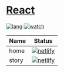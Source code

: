 # [React](https://reactjs.org/)

[![lang](https://shields.io/github/languages/top/Huauauaa/react-ts)](https://github.com/Huauauaa/react-ts)
[![watch](https://shields.io/github/watchers/Huauauaa/react-ts?label=Watch)](https://github.com/Huauauaa/react-ts)

| Name  | Status                                                                                                                      |
| ----- | --------------------------------------------------------------------------------------------------------------------------- |
| home  | [![netlify](https://shields.io/netlify/189e1175-ce4a-40c2-8680-77ee330a2194)](https://huauauaa-react-ts.netlify.app/)       |
| story | [![netlify](https://shields.io/netlify/53df5b22-dca9-4983-a834-170b13519e69)](https://huauauaa-react-ts-story.netlify.app/) |
